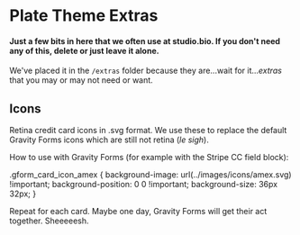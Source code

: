 # Plate Theme Extras

#### Just a few bits in here that we often use at studio.bio. If you don't need any of this, delete or just leave it alone. 

We've placed it in the `/extras` folder because they are...wait for it...*extras* that you may or may not need or want. 

## Icons
Retina credit card icons in .svg format. We use these to replace the default Gravity Forms icons which are still not retina (*le sigh*).

How to use with Gravity Forms (for example with the Stripe CC field block):

.gform_card_icon_amex {
	background-image: url(../images/icons/amex.svg) !important;
	background-position: 0 0 !important;
	background-size: 36px 32px;
}

Repeat for each card. Maybe one day, Gravity Forms will get their act together. Sheeeeesh.
